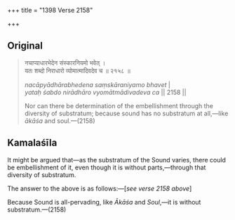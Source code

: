 +++
title = "1398 Verse 2158"

+++
## Original 
>
> नचाप्याधारभेदेन संस्कारनियमो भवेत् ।  
> यतः शब्दो निराधारो व्योमात्मादिवदेव च ॥ २१५८ ॥ 
>
> *nacāpyādhārabhedena saṃskāraniyamo bhavet* \|  
> *yataḥ śabdo nirādhāro vyomātmādivadeva ca* \|\| 2158 \|\| 
>
> Nor can there be determination of the embellishment through the diversity of substratum; because sound has no substratum at all,—like *ākāśa* and soul.—(2158)



## Kamalaśīla

It might be argued that—as the substratum of the Sound varies, there could be embellishment of it, even though it is without parts,—through that diversity of substratum.

The answer to the above is as follows:—[*see verse 2158 above*]

Because Sound is all-pervading, like *Ākāśa* and *Soul*,—it is without substratum.—(2158)


